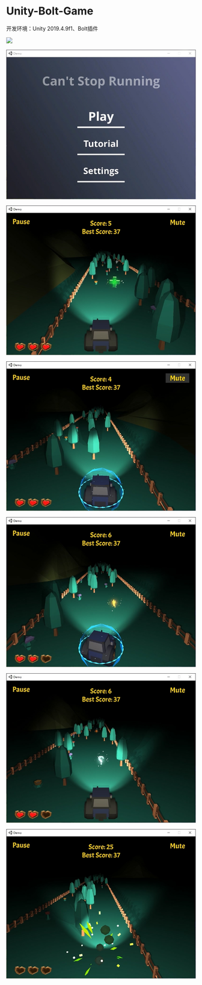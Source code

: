 # Unity-Bolt-Game

开发环境：Unity 2019.4.9f1、Bolt插件

![](https://github.com/952994221/Unity-Bolt-Game/blob/main/images/prev.gif)

![](https://github.com/952994221/Unity-Bolt-Game/blob/main/images/menu.jpg)

![](https://github.com/952994221/Unity-Bolt-Game/blob/main/images/heal.jpg)

![](https://github.com/952994221/Unity-Bolt-Game/blob/main/images/shield.jpg)

![](https://github.com/952994221/Unity-Bolt-Game/blob/main/images/speedup.jpg)

![](https://github.com/952994221/Unity-Bolt-Game/blob/main/images/random.jpg)

![](https://github.com/952994221/Unity-Bolt-Game/blob/main/images/gameover.jpg)
